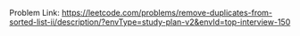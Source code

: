 Problem Link: https://leetcode.com/problems/remove-duplicates-from-sorted-list-ii/description/?envType=study-plan-v2&envId=top-interview-150

```
```
